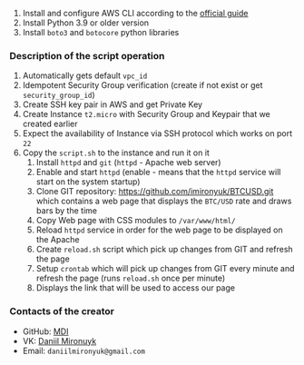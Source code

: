 
1. Install and configure AWS CLI according to the [official guide](https://docs.aws.amazon.com/cli/latest/userguide/install-cliv2.html)
2. Install Python 3.9 or older version
3. Install `boto3` and `botocore` python libraries

### Description of the script operation

1. Automatically gets default `vpc_id`
2. Idempotent Security Group verification (create if not exist or get `security_group_id`)
3. Create SSH key pair in AWS and get Private Key
4. Create Instance `t2.micro` with Security Group and Keypair that we created earlier
5. Expect the availability of Instance via SSH protocol which works on port `22`
6. Copy the `script.sh` to the instance and run it on it
   1. Install `httpd` and `git` (`httpd` - Apache web server)
   2. Enable and start `httpd` (enable - means that the `httpd` service will start  on the system startup)
   3. Clone GIT repository: https://github.com/imironyuk/BTCUSD.git which contains a web page that displays the `BTC/USD` rate and draws bars by the time
   4. Copy Web page with CSS modules to `/var/www/html/`
   5. Reload `httpd` service in order for the web page to be displayed on the Apache
   6. Create `reload.sh` script which pick up changes from GIT and refresh the page
   7. Setup `crontab` which will pick up changes from GIT every minute and refresh the page (runs `reload.sh` once per minute)
   8. Displays the link that will be used to access our page

### Contacts of the creator
- GitHub: [MDI](https://github.com/imironyuk)
- VK: [Daniil Mironuyk](https://vk.com/daniilmironyuk)
- Email: `daniilmironyuk@gmail.com`
